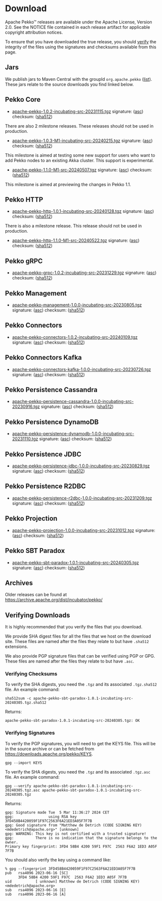 # Download

Apache Pekko™ releases are available under the Apache License, Version 2.0.
See the NOTICE file contained in each release artifact for applicable copyright attribution notices.

To ensure that you have downloaded the true release, you should [verify](#verifying-downloads) the integrity of the
files using the signatures and checksums available from this page.

## Jars

We publish jars to Maven Central with the groupId `org.apache.pekko` ([list](https://mvnrepository.com/artifact/org.apache.pekko)).
These jars relate to the source downloads you find linked below.

## Pekko Core

* [apache-pekko-1.0.2-incubating-src-20231115.tgz](https://www.apache.org/dyn/closer.lua/incubator/pekko/1.0.2/apache-pekko-1.0.2-incubating-src-20231115.tgz) signature: ([asc](https://downloads.apache.org/incubator/pekko/1.0.2/apache-pekko-1.0.2-incubating-src-20231115.tgz.asc)) checksum: ([sha512](https://downloads.apache.org/incubator/pekko/1.0.2/apache-pekko-1.0.2-incubating-src-20231115.tgz.sha512))            

There are also 2 milestone releases. These releases should not be used in production.

* [apache-pekko-1.0.3-M1-incubating-src-20240215.tgz](https://www.apache.org/dyn/closer.lua/incubator/pekko/1.0.3-M1/apache-pekko-1.0.3-M1-incubating-src-20240215.tgz) signature: ([asc](https://downloads.apache.org/incubator/pekko/1.0.3-M1/apache-pekko-1.0.3-M1-incubating-src-20240215.tgz.asc)) checksum: ([sha512](https://downloads.apache.org/incubator/pekko/1.0.3-M1/apache-pekko-1.0.3-M1-incubating-src-20240215.tgz.sha512))

This milestone is aimed at testing some new support for users who want to add Pekko nodes to an existing Akka cluster. This support is experimental.

* [apache-pekko-1.1.0-M1-src-20240507.tgz](https://www.apache.org/dyn/closer.lua/pekko/1.1.0-M1/apache-pekko-1.1.0-M1-src-20240507.tgz) signature: ([asc](https://downloads.apache.org/pekko/1.1.0-M1/apache-pekko-1.1.0-M1-src-20240507.tgz.asc)) checksum: ([sha512](https://downloads.apache.org/pekko/1.1.0-M1/apache-pekko-1.1.0-M1-src-20240507.tgz.sha512))

This milestone is aimed at previewing the changes in Pekko 1.1.

## Pekko HTTP

* [apache-pekko-http-1.0.1-incubating-src-20240128.tgz](https://www.apache.org/dyn/closer.lua/incubator/pekko/HTTP-1.0.1/apache-pekko-http-1.0.1-incubating-src-20240128.tgz) signature: ([asc](https://downloads.apache.org/incubator/pekko/HTTP-1.0.1/apache-pekko-http-1.0.1-incubating-src-20240128.tgz.asc)) checksum: ([sha512](https://downloads.apache.org/incubator/pekko/HTTP-1.0.1/apache-pekko-http-1.0.1-incubating-src-20240128.tgz.sha512))

There is also a milestone release. This release should not be used in production.

* [apache-pekko-http-1.1.0-M1-src-20240522.tgz](https://www.apache.org/dyn/closer.lua/pekko/HTTP-1.1.0-M1/apache-pekko-http-1.1.0-M1-src-20240522.tgz) signature: ([asc](https://downloads.apache.org/pekko/HTTP-1.1.0-M1/apache-pekko-http-1.1.0-M1-src-20240522.tgz.asc)) checksum: ([sha512](https://downloads.apache.org/pekko/HTTP-1.1.0-M1/apache-pekko-http-1.1.0-M1-src-20240522.tgz.sha512))

## Pekko gRPC

* [apache-pekko-grpc-1.0.2-incubating-src-20231229.tgz](https://www.apache.org/dyn/closer.lua/incubator/pekko/GRPC-1.0.2/apache-pekko-grpc-1.0.2-incubating-src-20231229.tgz) signature: ([asc](https://downloads.apache.org/incubator/pekko/GRPC-1.0.2/apache-pekko-grpc-1.0.2-incubating-src-20231229.tgz.asc)) checksum: ([sha512](https://downloads.apache.org/incubator/pekko/GRPC-1.0.2/apache-pekko-grpc-1.0.2-incubating-src-20231229.tgz.sha512))

## Pekko Management

* [apache-pekko-management-1.0.0-incubating-src-20230805.tgz](https://www.apache.org/dyn/closer.lua/incubator/pekko/MANAGEMENT-1.0.0/apache-pekko-management-1.0.0-incubating-src-20230805.tgz) signature: ([asc](https://downloads.apache.org/incubator/pekko/MANAGEMENT-1.0.0/apache-pekko-management-1.0.0-incubating-src-20230805.tgz.asc)) checksum: ([sha512](https://downloads.apache.org/incubator/pekko/MANAGEMENT-1.0.0/apache-pekko-management-1.0.0-incubating-src-20230805.tgz.sha512))

## Pekko Connectors

* [apache-pekko-connectors-1.0.2-incubating-src-20240109.tgz](https://www.apache.org/dyn/closer.lua/incubator/pekko/CONNECTORS-1.0.2/apache-pekko-connectors-1.0.2-incubating-src-20240109.tgz) signature: ([asc](https://downloads.apache.org/incubator/pekko/CONNECTORS-1.0.2/apache-pekko-connectors-1.0.2-incubating-src-20240109.tgz.asc)) checksum: ([sha512](https://downloads.apache.org/incubator/pekko/CONNECTORS-1.0.2/apache-pekko-connectors-1.0.2-incubating-src-20240109.tgz.sha512))

## Pekko Connectors Kafka

* [apache-pekko-connectors-kafka-1.0.0-incubating-src-20230726.tgz](https://www.apache.org/dyn/closer.lua/incubator/pekko/CONNECTORS-KAFKA-1.0.0/apache-pekko-connectors-kafka-1.0.0-incubating-src-20230726.tgz) signature: ([asc](https://downloads.apache.org/incubator/pekko/CONNECTORS-KAFKA-1.0.0/apache-pekko-connectors-kafka-1.0.0-incubating-src-20230726.tgz.asc)) checksum: ([sha512](https://downloads.apache.org/incubator/pekko/CONNECTORS-KAFKA-1.0.0/apache-pekko-connectors-kafka-1.0.0-incubating-src-20230726.tgz.sha512))

## Pekko Persistence Cassandra

* [apache-pekko-persistence-cassandra-1.0.0-incubating-src-20230916.tgz](https://www.apache.org/dyn/closer.lua/incubator/pekko/PERSISTENCE_CASSANDRA-1.0.0/apache-pekko-persistence-cassandra-1.0.0-incubating-src-20230916.tgz) signature: ([asc](https://downloads.apache.org/incubator/pekko/PERSISTENCE_CASSANDRA-1.0.0/apache-pekko-persistence-cassandra-1.0.0-incubating-src-20230916.tgz.asc)) checksum: ([sha512](https://downloads.apache.org/incubator/pekko/PERSISTENCE_CASSANDRA-1.0.0/apache-pekko-persistence-cassandra-1.0.0-incubating-src-20230916.tgz.sha512))

## Pekko Persistence DynamoDB

* [apache-pekko-persistence-dynamodb-1.0.0-incubating-src-20231110.tgz](https://www.apache.org/dyn/closer.lua/incubator/pekko/PERSISTENCE-DYNAMODB-1.0.0/apache-pekko-persistence-dynamodb-1.0.0-incubating-src-20231110.tgz) signature: ([asc](https://downloads.apache.org/incubator/pekko/PERSISTENCE-DYNAMODB-1.0.0/apache-pekko-persistence-dynamodb-1.0.0-incubating-src-20231110.tgz.asc)) checksum: ([sha512](https://downloads.apache.org/incubator/pekko/PERSISTENCE-DYNAMODB-1.0.0/apache-pekko-persistence-dynamodb-1.0.0-incubating-src-20231110.tgz.sha512))

## Pekko Persistence JDBC

* [apache-pekko-persistence-jdbc-1.0.0-incubating-src-20230829.tgz](https://www.apache.org/dyn/closer.lua/incubator/pekko/PERSISTENCE-JDBC-1.0.0/apache-pekko-persistence-jdbc-1.0.0-incubating-src-20230829.tgz) signature: ([asc](https://downloads.apache.org/incubator/pekko/PERSISTENCE-JDBC-1.0.0/apache-pekko-persistence-jdbc-1.0.0-incubating-src-20230829.tgz.asc)) checksum: ([sha512](https://downloads.apache.org/incubator/pekko/PERSISTENCE-JDBC-1.0.0/apache-pekko-persistence-jdbc-1.0.0-incubating-src-20230829.tgz.sha512))

## Pekko Persistence R2DBC

* [apache-pekko-persistence-r2dbc-1.0.0-incubating-src-20231209.tgz](https://www.apache.org/dyn/closer.lua/incubator/pekko/PERSISTENCE-R2DBC-1.0.0/apache-pekko-persistence-r2dbc-1.0.0-incubating-src-20231209.tgz) signature: ([asc](https://downloads.apache.org/incubator/pekko/PERSISTENCE-R2DBC-1.0.0/apache-pekko-persistence-r2dbc-1.0.0-incubating-src-20231209.tgz.asc)) checksum: ([sha512](https://downloads.apache.org/incubator/pekko/PERSISTENCE-R2DBC-1.0.0/apache-pekko-persistence-r2dbc-1.0.0-incubating-src-20231209.tgz.sha512))

## Pekko Projection

* [apache-pekko-projection-1.0.0-incubating-src-20231012.tgz](https://www.apache.org/dyn/closer.lua/incubator/pekko/PROJECTION-1.0.0/apache-pekko-projection-1.0.0-incubating-src-20231012.tgz) signature: ([asc](https://downloads.apache.org/incubator/pekko/PROJECTION-1.0.0/apache-pekko-projection-1.0.0-incubating-src-20231012.tgz.asc)) checksum: ([sha512](https://downloads.apache.org/incubator/pekko/PROJECTION-1.0.0/apache-pekko-projection-1.0.0-incubating-src-20231012.tgz.sha512))

## Pekko SBT Paradox

* [apache-pekko-sbt-paradox-1.0.1-incubating-src-20240305.tgz](https://www.apache.org/dyn/closer.lua/incubator/pekko/SBT-PARADOX-1.0.1/apache-pekko-sbt-paradox-1.0.1-incubating-src-20240305.tgz) signature: ([asc](https://downloads.apache.org/incubator/pekko/SBT-PARADOX-1.0.1/apache-pekko-sbt-paradox-1.0.1-incubating-src-20240305.tgz.asc)) checksum: ([sha512](https://downloads.apache.org/incubator/pekko/SBT-PARADOX-1.0.1/apache-pekko-sbt-paradox-1.0.1-incubating-src-20240305.tgz.sha512))

## Archives

Older releases can be found at https://archive.apache.org/dist/incubator/pekko/

## Verifying Downloads

It is highly recommended that you verify the files that you download.

We provide SHA digest files for all the files that we host on the download site. These files 
are named after the files they relate to but have `.sha512` extensions.

We also provide PGP signature files that can be verified using PGP or GPG. These files
are named after the files they relate to but have `.asc`.

### Verifying Checksums

To verify the SHA digests, you need the `.tgz` and its associated `.tgz.sha512` file. An example command:
```
sha512sum -c apache-pekko-sbt-paradox-1.0.1-incubating-src-20240305.tgz.sha512
```

Returns:
```
apache-pekko-sbt-paradox-1.0.1-incubating-src-20240305.tgz: OK
```
### Verifying Signatures

To verify the PGP signatures, you will need to get the KEYS file. This will be in the source archive
or can be fetched from https://downloads.apache.org/pekko/KEYS.

```
gpg --import KEYS
```

To verify the SHA digests, you need the `.tgz` and its associated `.tgz.asc` file. An example command:
```
gpg --verify apache-pekko-sbt-paradox-1.0.1-incubating-src-20240305.tgz.asc apache-pekko-sbt-paradox-1.0.1-incubating-src-20240305.tgz
```

Returns:
```
gpg: Signature made Tue  5 Mar 11:36:27 2024 CET
gpg:                using RSA key 3FD458B4420059F1F97C2563F6A21ED3A05F7F7B
gpg: Good signature from "Matthew de Detrich (CODE SIGNING KEY) <mdedetrich@apache.org>" [unknown]
gpg: WARNING: This key is not certified with a trusted signature!
gpg:          There is no indication that the signature belongs to the owner.
Primary key fingerprint: 3FD4 58B4 4200 59F1 F97C  2563 F6A2 1ED3 A05F 7F7B
```
You should also verify the key using a command like:

```
% gpg --fingerprint 3FD458B4420059F1F97C2563F6A21ED3A05F7F7B
pub   rsa4096 2023-06-16 [SC]
      3FD4 58B4 4200 59F1 F97C  2563 F6A2 1ED3 A05F 7F7B
uid           [ unknown] Matthew de Detrich (CODE SIGNING KEY) <mdedetrich@apache.org>
sub   rsa4096 2023-06-16 [E]
sub   rsa4096 2023-06-16 [A]
```
